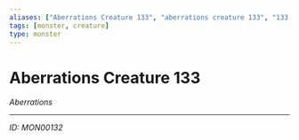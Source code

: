 ```yaml
---
aliases: ["Aberrations Creature 133", "aberrations creature 133", "133 Creature Aberrations"]
tags: [monster, creature]
type: monster
---
```


# Aberrations Creature 133

*Aberrations*

---
*ID: MON00132*